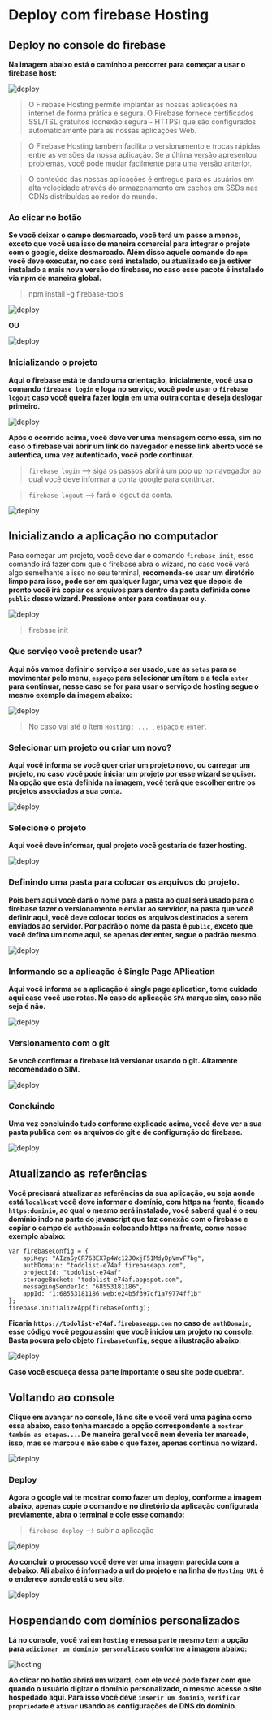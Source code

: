 # Deploy com firebase Hosting

## Deploy no console do firebase

**Na imagem abaixo está o caminho a percorrer para começar a usar o firebase host:**

![deploy](.img/deploy_1.png)

>O Firebase Hosting permite implantar as nossas aplicações na internet de forma prática e segura. O Firebase fornece certificados SSL/TSL gratuitos (conexão segura - HTTPS) que são configurados automaticamente para as nossas aplicações Web.

>O Firebase Hosting também facilita o versionamento e trocas rápidas entre as versões da nossa aplicação. Se a última versão apresentou problemas, você pode mudar facilmente para uma versão anterior.

>O conteúdo das nossas aplicações é entregue para os usuários em alta velocidade através do armazenamento em caches em SSDs nas CDNs distribuídas ao redor do mundo.

### Ao clicar no botão

**Se você deixar o campo desmarcado, você terá um passo a menos, exceto que você usa isso de maneira comercial para integrar o projeto com o google, deixe desmarcado. Além disso aquele comando do `npm` você deve executar, no caso será instalado, ou atualizado se ja estiver instalado a mais nova versão do firebase, no caso esse pacote é instalado via npm de maneira global.**

>npm install -g firebase-tools

![deploy](.img/deploy_2.png)

**OU**

![deploy](.img/deploy_2_alternativo.png)

### Inicializando o projeto

**Aqui o firebase está te dando uma orientação, inicialmente, você usa o comando `firebase login` e loga no serviço, você pode usar o `firebase logout` caso você queira fazer login em uma outra conta e deseja deslogar primeiro.**

![deploy](.img/deploy_3.png)

**Após o ocorrido acima, você deve ver uma mensagem como essa, sim no caso o firebase vai abrir um link do navegador e nesse link aberto você se autentica, uma vez autenticado, você pode continuar.**

>`firebase login`  --> siga os passos abrirá um pop up no navegador ao qual você deve informar a conta google para continuar.

 >`firebase logout` --> fará o logout da conta.

![deploy](.img/deploy_4_login_sucesso.png)


## Inicializando a aplicação no computador   
Para começar um projeto, você deve dar o comando `firebase init`, esse comando irá fazer com que o firebase abra o wizard, no caso você verá algo semelhante a isso no seu terminal, **recomenda-se usar um diretório limpo para isso, pode ser em qualquer lugar, uma vez que depois de pronto você irá copiar os arquivos para dentro da pasta definida como `public` desse wizard. Pressione enter para continuar ou `y`.**

![deploy](.img/deploy_5_terminal_inicio.png)

>firebase init

### Que serviço você pretende usar?
**Aqui nós vamos definir o serviço a ser usado, use as `setas` para se movimentar pelo menu, `espaço` para selecionar um ítem e a tecla `enter` para continuar, nesse caso se for para usar o serviço de hosting segue o mesmo exemplo da imagem abaixo:**

![deploy](.img/deploy_6_selecione_hosting.png)

>No caso vai até o ítem `Hosting: ... `, `espaço` e `enter`.

### Selecionar um projeto ou criar um novo?

**Aqui você informa se você quer criar um projeto novo, ou carregar um projeto, no caso você pode iniciar um projeto por esse wizard se quiser. Na opção que está definida na imagem, você terá que escolher entre os projetos associados a sua conta.**

![deploy](.img/deploy_7_selecione_projeto_existente.png)


### Selecione o projeto

**Aqui você deve informar, qual projeto você gostaria de fazer hosting.**

![deploy](./.img/deploy_8_selecionando_o_projeto.png)

### Definindo uma pasta para colocar os arquivos do projeto.

**Pois bem aqui você dará o nome para a pasta ao qual será usado para o firebase fazer o versionamento e enviar ao servidor, na pasta que você definir aqui, você deve colocar todos os arquivos destinados a serem enviados ao servidor. Por padrão o nome da pasta é `public`, exceto que você defina um nome aqui, se apenas der enter, segue o padrão mesmo.**

![deploy](.img/deploy_9_public.png)


### Informando se a aplicação é Single Page APlication

**Aqui você informa se a aplicação é single page aplication, tome cuidado aqui caso você use rotas. No caso de aplicação `SPA` marque sim, caso não seja é não.**

![deploy](./.img/deploy_A_allinone.png)

### Versionamento com o git

**Se você confirmar o firebase irá versionar usando o git. Altamente recomendado o SIM.**

![deploy](.img/deploy_B_git.png)

### Concluindo

**Uma vez concluindo tudo conforme explicado acima, você deve ver a sua pasta publica com os arquivos do git e de configuração do firebase.**

![deploy](.img/deploy_C_terminado_terminal.png)


## Atualizando as referências

**Você precisará atualizar as referências da sua aplicação, ou seja aonde está `localhost` você deve informar o domínio, com https na frente, ficando `https:dominio`, ao qual o mesmo será instalado, você saberá qual é o seu domínio indo na parte do javascript que faz conexão com o firebase e copiar o campo de `authDomain` colocando https na frente, como nesse exemplo abaixo:**

    var firebaseConfig = {
        apiKey: "AIzaSyCR763EX7p4Wc12J0xjF51MdyDpVmvF7bg",
        authDomain: "todolist-e74af.firebaseapp.com",
        projectId: "todolist-e74af",
        storageBucket: "todolist-e74af.appspot.com",
        messagingSenderId: "68553181186",
        appId: "1:68553181186:web:e24b5f397cf1a79774ff1b"
    };
    firebase.initializeApp(firebaseConfig);

**Ficaria `https://todolist-e74af.firebaseapp.com` no caso de `authDomain`, esse código você pegou assim que você iniciou um projeto no console. Basta pocura pelo objeto `firebaseConfig`, segue a ilustração abaixo:**


![deploy](.img/deploy_D_atualizando_referencias.png)

**Caso você esqueça dessa parte importante o seu site pode quebrar**.

## Voltando ao console

**Clique em avançar no console, lá no site e você verá uma página como essa abaixo, caso tenha marcado a opção correspondente a `mostrar também as etapas...`. De maneira geral você nem deveria ter marcado, isso, mas se marcou e não sabe o que fazer, apenas continua no wizard.**

![deploy](.img/deploy_E_Se_voce_marcou_a_opcao.png)

### Deploy

**Agora o google vai te mostrar como fazer um deploy, conforme a imagem abaixo, apenas copie o comando e no diretório da aplicação configurada previamente, abra o terminal e cole esse comando:**

>`firebase deploy` --> subir a aplicação

![deploy](.img/deploy_F_deploy.png)

**Ao concluir o processo você deve ver uma imagem parecida com a debaixo. Ali abaixo é informado a url do projeto e na linha do `Hosting URL` é o endereço aonde está o seu site.**

![deploy](.img/deploy_G_Concluido_terminal.png)

## Hospendando com domínios personalizados

**Lá no console, você vai em `hosting` e nessa parte mesmo tem a opção para `adicionar um domínio personalizado` conforme a imagem abaixo:**

![hosting](.img/hosting.png)

**Ao clicar no botão abrirá um wizard, com ele você pode fazer com que quando o usuário digitar o domínio personalizado, o mesmo acesse o site hospedado aqui. Para isso você deve `inserir um dominio`, `verificar propriedade` e `ativar` usando as configurações de DNS do domínio.**